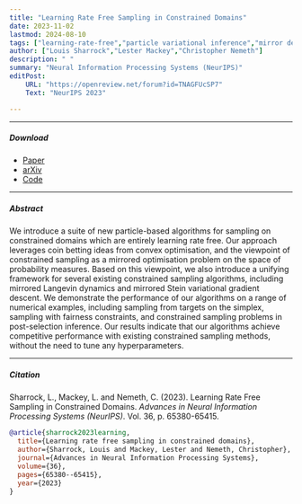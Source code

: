 ```yaml
---
title: "Learning Rate Free Sampling in Constrained Domains"
date: 2023-11-02
lastmod: 2024-08-10
tags: ["learning-rate-free","particle variational inference","mirror descent","constrained sampling"]
author: ["Louis Sharrock","Lester Mackey","Christopher Nemeth"]
description: " "
summary: "Neural Information Processing Systems (NeurIPS)"
editPost:
    URL: "https://openreview.net/forum?id=TNAGFUcSP7"
    Text: "NeurIPS 2023"

---
```


---


##### Download

+ [Paper](https://openreview.net/forum?id=TNAGFUcSP7)
+ [arXiv](https://arxiv.org/abs/2305.14943)
+ [Code](https://github.com/louissharrock/constrained-coin-sampling)



---
##### Abstract

We introduce a suite of new particle-based algorithms for sampling on constrained domains which are entirely learning rate free. Our approach leverages coin betting ideas from convex optimisation, and the viewpoint of constrained sampling as a mirrored optimisation problem on the space of probability measures. Based on this viewpoint, we also introduce a unifying framework for several existing constrained sampling algorithms, including mirrored Langevin dynamics and mirrored Stein variational gradient descent. We demonstrate the performance of our algorithms on a range of numerical examples, including sampling from targets on the simplex, sampling with fairness constraints, and constrained sampling problems in post-selection inference. Our results indicate that our algorithms achieve competitive performance with existing constrained sampling methods, without the need to tune any hyperparameters.

---
##### Citation

Sharrock, L., Mackey, L. and Nemeth, C. (2023). Learning Rate Free Sampling in Constrained Domains. *Advances in Neural Information Processing Systems (NeurIPS)*. Vol. 36, p. 65380-65415.

```BibTeX
@article{sharrock2023learning,
  title={Learning rate free sampling in constrained domains},
  author={Sharrock, Louis and Mackey, Lester and Nemeth, Christopher},
  journal={Advances in Neural Information Processing Systems},
  volume={36},
  pages={65380--65415},
  year={2023}
}
```
